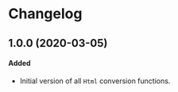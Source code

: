 # Changelog

## 1.0.0 (2020-03-05)

#### Added

- Initial version of all `Html` conversion functions.
